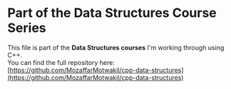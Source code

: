 
# Part of the Data Structures Course Series

This file is part of the **Data Structures courses** I'm working through using C++.  
You can find the full repository here:  
[https://github.com/MozaffarMotwakil/cpp-data-structures](https://github.com/MozaffarMotwakil/cpp-data-structures)
